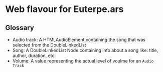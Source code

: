 # Web flavour for Euterpe.ars

## Glossary

- Audio track: A HTMLAudioElement containing the song that was selected from the DoubleLinkedList
- Song: A DoubleLinkedList Node containing info about a song like: title, author, duration, etc
- Volume: A value representing the actual level of voulme for an `Audio Track`
